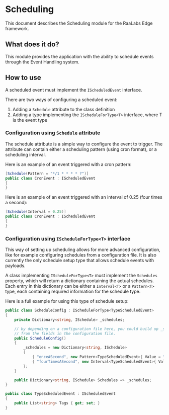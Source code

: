 # Scheduling
This document describes the Scheduling module for the RaaLabs Edge framework.

## What does it do?
This module provides the application with the ability to schedule events through
the Event Handling system.

## How to use
A scheduled event must implement the `IScheduledEvent` interface.

There are two ways of configuring a scheduled event:
1. Adding a `Schedule` attribute to the class definition
2. Adding a type implementing the `IScheduleForType<T>` interface, where T is the event type

### Configuration using `Schedule` attribute
The schedule attribute is a simple way to configure the event to trigger. The attribute 
can contain either a scheduling pattern (using cron format), or a scheduling interval.

Here is an example of an event triggered with a cron pattern:
```csharp
[Schedule(Pattern = "*/1 * * * * ?")]
public class CronEvent : IScheduledEvent
{
}
```

Here is an example of an event triggered with an interval of 0.25 (four times a second):
```csharp
[Schedule(Interval = 0.25)]
public class CronEvent : IScheduledEvent
{
}
```

### Configuration using `IScheduleForType<T>` interface
This way of setting up scheduling allows for more advanced configuration, like for example
configuring schedules from a configuration file. It is also currently the only schedule
setup type that allows schedule events with payloads.

A class implementing `IScheduleForType<T>` must implement the `Schedules` property,
which will return a dictionary containing the actual schedules. Each entry in this dictionary
can be either a `Interval<T>` or a `Pattern<T>` type, each containing required information for the
schedule type.

Here is a full example for using this type of schedule setup:
```csharp
public class ScheduleConfig : IScheduleForType<TypeScheduledEvent>
{
    private Dictionary<string, ISchedule> _schedules;

    // by depending on a configuration file here, you could build up _schedules
    // from the fields in the configuration file.
    public ScheduleConfig()
    {
        _schedules = new Dictionary<string, ISchedule>
        {
            { "onceASecond", new Pattern<TypeScheduledEvent>{ Value = "*/1 * * * * ?", Payload = new TypeScheduledEvent { Tags = new List<string>{ "tag-1", "tag-2" } } } },
            { "fourTimesASecond", new Interval<TypeScheduledEvent>{ Value = 0.25, Payload = new TypeScheduledEvent { Tags = new List<string>{ "tag-3", "tag-4" } } } }
        };
    }

    public Dictionary<string, ISchedule> Schedules => _schedules;
}

public class TypeScheduledEvent : IScheduledEvent
{
    public List<string> Tags { get; set; }
}
```
